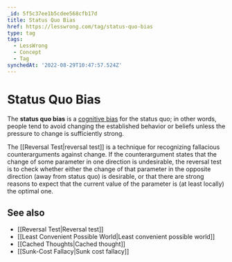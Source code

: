 ```yaml
---
_id: 5f5c37ee1b5cdee568cfb17d
title: Status Quo Bias
href: https://lesswrong.com/tag/status-quo-bias
type: tag
tags:
  - LessWrong
  - Concept
  - Tag
synchedAt: '2022-08-29T10:47:57.524Z'
---
```

# Status Quo Bias

The **status quo bias** is a [cognitive bias](https://wiki.lesswrong.com/wiki/cognitive_bias) for the status quo; in other words, people tend to avoid changing the established behavior or beliefs unless the pressure to change is sufficiently strong.

The [[Reversal Test|reversal test]] is a technique for recognizing fallacious counterarguments against change. If the counterargument states that the change of some parameter in one direction is undesirable, the reversal test is to check whether either the change of that parameter in the opposite direction (away from status quo) is desirable, or that there are strong reasons to expect that the current value of the parameter is (at least locally) the optimal one.

## See also

*   [[Reversal Test|Reversal test]]
*   [[Least Convenient Possible World|Least convenient possible world]]
*   [[Cached Thoughts|Cached thought]]
*   [[Sunk-Cost Fallacy|Sunk cost fallacy]]